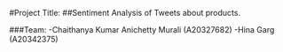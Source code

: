#Project Title: 
##Sentiment Analysis of Tweets about products.

###Team:
-Chaithanya Kumar Anichetty Murali (A20327682)
-Hina Garg (A20342375)
